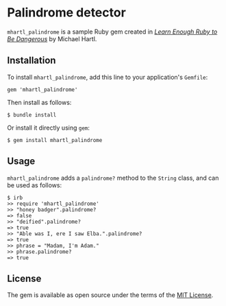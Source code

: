 # Palindrome detector

`mhartl_palindrome` is a sample Ruby gem created in [*Learn Enough Ruby to Be Dangerous*](https://www.learnenough.com/ruby-tutorial) by Michael Hartl.

## Installation

To install `mhartl_palindrome`, add this line to your application's `Gemfile`:

```
gem 'mhartl_palindrome'
```

Then install as follows:

```
$ bundle install
```

Or install it directly using `gem`:

```
$ gem install mhartl_palindrome
```

## Usage

`mhartl_palindrome` adds a `palindrome?` method to the `String` class, and can be used as follows:

```
$ irb
>> require 'mhartl_palindrome'
>> "honey badger".palindrome?
=> false
>> "deified".palindrome?
=> true
>> "Able was I, ere I saw Elba.".palindrome?
=> true
>> phrase = "Madam, I'm Adam."
>> phrase.palindrome?
=> true
```

## License

The gem is available as open source under the terms of the [MIT License](https://opensource.org/licenses/MIT).

<!--# Olive::Palindrome-->

<!--Welcome to your new gem! In this directory, you'll find the files you need to be able to package up your Ruby library into a gem. Put your Ruby code in the file `lib/olive/palindrome`. To experiment with that code, run `bin/console` for an interactive prompt.-->

<!--TODO: Delete this and the text above, and describe your gem-->

<!--## Installation-->

<!--Add this line to your application's Gemfile:-->

<!--```ruby-->
<!--gem 'olive-palindrome'-->
<!--```-->

<!--And then execute:-->

<!--    $ bundle-->

<!--Or install it yourself as:-->

<!--    $ gem install olive-palindrome-->

<!--## Usage-->

<!--TODO: Write usage instructions here-->

<!--## Development-->

<!--After checking out the repo, run `bin/setup` to install dependencies. Then, run `rake test` to run the tests. You can also run `bin/console` for an interactive prompt that will allow you to experiment.-->

<!--To install this gem onto your local machine, run `bundle exec rake install`. To release a new version, update the version number in `version.rb`, and then run `bundle exec rake release`, which will create a git tag for the version, push git commits and tags, and push the `.gem` file to [rubygems.org](https://rubygems.org).-->

<!--## Contributing-->

<!--Bug reports and pull requests are welcome on GitHub at https://github.com/[USERNAME]/olive-palindrome.-->
